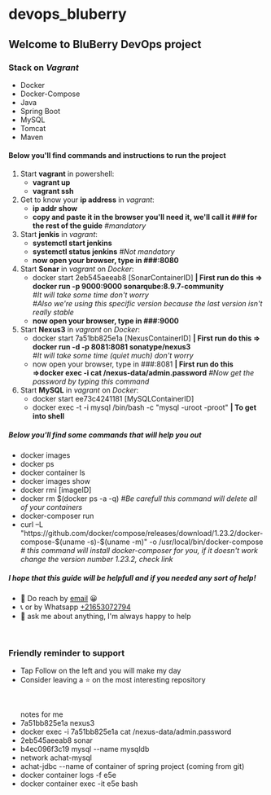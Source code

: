# devops_bluberry
## Welcome to BluBerry DevOps project

### Stack on <em>Vagrant</em>
<ul>
<li>Docker</li>
<li>Docker-Compose</li>
<li>Java</li>
<li>Spring Boot</li>
<li>MySQL</li>
<li>Tomcat</li>
<li>Maven</li>
</ul>

#### Below you'll find commands and instructions to run the project
<ol>
    <li>Start <strong>vagrant</strong> in powershell: 
        <ul>
            <li><strong>vagrant up</strong></li>
            <li><strong>vagrant ssh</strong></li>
        </ul>
    </li>
    <li>Get to know your <strong>ip address</strong> in <em>vagrant</em>: 
        <ul>
            <li><strong>ip addr show</strong></li>
            <li><strong>copy and paste it in the browser you'll need it, we'll call it ### for the rest of the guide</strong><em> #mandatory</em></li>
        </ul>
    </li>   
    <li>Start <strong>jenkis</strong> in <em>vagrant</em>: 
        <ul>
            <li><strong>systemctl start jenkins</strong></li>
            <li><strong>systemctl status jenkins</strong><em> #Not mandatory</em></li>
            <li><strong>now open your browser, type in ###:8080</strong></li>
        </ul>
    </li>   
    <li>Start <strong>Sonar</strong> in <em>vagrant</em> on <em>Docker</em>: 
        <ul>
            <li>docker start 2eb545aeeab8 [SonarContainerID] <strong>| First run do this => docker run -p 9000:9000 sonarqube:8.9.7-community</strong><br><em> #It will take some time don't worry <br>#Also we're using this specific version because the last version isn't really stable</em></li>
            <li><strong>now open your browser, type in ###:9000</strong></li>
        </ul>
    </li>    
    <li>Start <strong>Nexus3</strong> in <em>vagrant</em> on <em>Docker</em>: 
        <ul>
            <li>docker start 7a51bb825e1a [NexusContainerID] <strong>| First run do this => docker run -d -p 8081:8081 sonatype/nexus3</strong><br><em> #It will take some time (quiet much) don't worry</em></li>
            <li>now open your browser, type in ###:8081 <strong>| First run do this =>docker exec -i  cat /nexus-data/admin.password</strong><em> #Now get the password by typing this command</em>
            </li>
        </ul>
    </li>   
    <li>Start <strong>MySQL</strong> in <em>vagrant</em> on <em>Docker</em>: 
        <ul>
            <li>docker start ee73c4241181 [MySQLContainerID]</li>
            <li>docker exec -t -i mysql /bin/bash -c "mysql -uroot -proot" <strong> | To get into shell</strong></li>
        </ul>
    </li>    

</ol> 

##### Below you'll find some commands that will help you out
<ul>
    <li>docker images</li>
    <li>docker ps</li>
    <li>docker container ls</li>
    <li>docker images show</li>
    <li>docker rmi [imageID]</li>
    <li>docker rm $(docker ps -a -q) <em>#Be carefull this command will delete all of your containers</em></li>
    <li>docker-composer run</li>
    <li>curl –L "https://github.com/docker/compose/releases/download/1.23.2/docker-compose-$(uname -s)-$(uname -m)" -o /usr/local/bin/docker-compose <em># this command will install docker-composer for you, if it doesn't work change the version number 1.23.2, check link</em></li>
</ul>

##### I hope that this guide will be helpfull and if you needed any sort of help!

- 💼 Do reach by [email](mailto:charfianas1@gmail.com) 😀
- 📞 or by Whatsapp [+21653072794](https://api.whatsapp.com/send?phone=21653072794&text=Hello%20from%20Anas%20Charfi%20website!)
- 💬 ask me about anything, I'm always happy to help

<br>


### Friendly reminder to support
* Tap Follow on the left and you will make my day
* Consider leaving a :star: on the most interesting repository
<br>


<ul>
<lh>notes for me</lh>
<li>7a51bb825e1a  nexus3</li>
<li>docker exec -i 7a51bb825e1a cat  /nexus-data/admin.password</li>
<li>2eb545aeeab8  sonar</li>
<li>b4ec096f3c19 mysql  --name mysqldb</li>
<li>network achat-mysql</li>
<li>achat-jdbc --name of container of spring project (coming from git)</li>
<li>docker container logs -f e5e</li>
<li>docker container exec -it e5e bash</li>
</ul>

